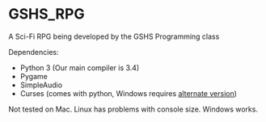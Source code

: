 # GSHS_RPG
A Sci-Fi RPG being developed by the GSHS Programming class

Dependencies:

* Python 3 (Our main compiler is 3.4)
* Pygame
* SimpleAudio
* Curses (comes with python, Windows requires [alternate version](http://www.lfd.uci.edu/~gohlke/pythonlibs/#curses))

Not tested on Mac. Linux has problems with console size. Windows works.

